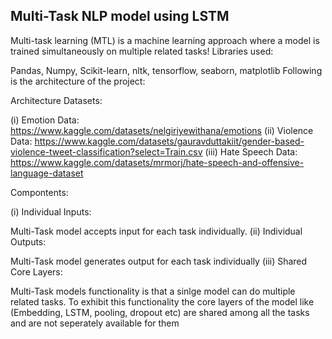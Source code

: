 ## Multi-Task NLP model using LSTM
Multi-task learning (MTL) is a machine learning approach where a model is trained simultaneously on multiple related tasks!
Libraries used:

Pandas, Numpy, Scikit-learn, nltk, tensorflow, seaborn, matplotlib
Following is the architecture of the project:

Architecture
Datasets:

(i) Emotion Data: https://www.kaggle.com/datasets/nelgiriyewithana/emotions
(ii) Violence Data: https://www.kaggle.com/datasets/gauravduttakiit/gender-based-violence-tweet-classification?select=Train.csv
(iii) Hate Speech Data: https://www.kaggle.com/datasets/mrmorj/hate-speech-and-offensive-language-dataset

Compontents:

(i) Individual Inputs:

Multi-Task model accepts input for each task individually.
(ii) Individual Outputs:

Multi-Task model generates output for each task individually
(iii) Shared Core Layers:

Multi-Task models functionality is that a sinlge model can do multiple related tasks. To exhibit this functionality the core layers of the model like (Embedding, LSTM, pooling, dropout etc) are shared among all the tasks and are not seperately available for them
